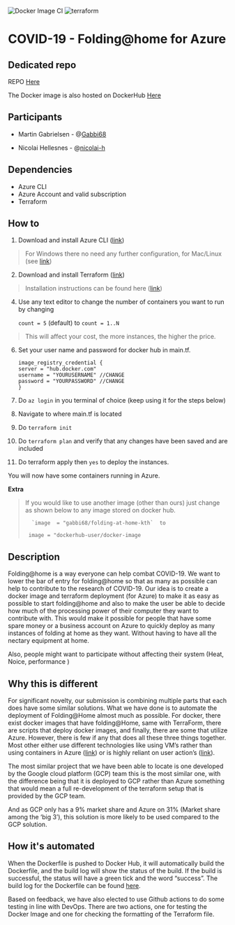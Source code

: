 
![Docker Image CI](https://github.com/Gabbi68/folding-at-home-kth/workflows/Docker%20Image%20CI/badge.svg) ![terraform](https://github.com/Gabbi68/folding-at-home-kth/workflows/terraform-lint/badge.svg)

# COVID-19 - Folding@home for Azure

## Dedicated repo

REPO
[Here](https://github.com/Gabbi68/folding-at-home-kth)

The Docker image is also hosted on DockerHub
[Here](https://hub.docker.com/r/gabbi68/folding-at-home-kth) 


## Participants

 

- Martin Gabrielsen - @[Gabbi68](https://github.com/Gabbi68)

- Nicolai Hellesnes - @[nicolai-h](https://github.com/nicolai-h)



## Dependencies

- Azure CLI
- Azure Account and valid subscription
- Terraform 


## How to 


1. Download and install Azure CLI ([link](https://docs.microsoft.com/en-us/cli/azure/install-azure-cli?view=azure-cli-latest))

> For Windows there no need any further configuration, for Mac/Linux (see [link](https://docs.microsoft.com/en-us/cli/azure/install-azure-cli?view=azure-cli-latest))

2. Download and install Terraform ([link](https://www.terraform.io/downloads.html))

> Installation instructions can be found here ([link](https://learn.hashicorp.com/terraform/getting-started/install.html))

4. Use any text editor to change the number of containers you want to run by changing

    `count = 5` (default) to `count = 1..N`

> This will affect your cost, the more instances, the higher the price.

6. Set your user name and password for docker hub in main.tf.

     ```
     image_registry_credential {
    server = "hub.docker.com" 
    username = "YOURUSERNAME" //CHANGE
    password = "YOURPASSWORD" //CHANGE
    }
    ```

7. Do `az login` in you terminal of choice (keep using it for the steps below)
8. Navigate to where main.tf is located
9. Do `terraform init`
10. Do `terraform plan` and verify that any changes have been saved and are included
11. Do terraform apply then `yes` to deploy the instances. 

You will now have some containers running in Azure.


**Extra**
> If you would like to use another image (other than ours) just change as shown below to any image stored on docker hub.
> 
> 		`image  = "gabbi68/folding-at-home-kth`  to 
> 
>      image = "dockerhub-user/docker-image


## Description


Folding@home is a way everyone can help combat COVID-19. We want to lower the bar of entry for folding@home so that as many as possible can help to contribute to the research of COVID-19. Our idea is to create a docker image and terraform deployment (for Azure) to make it as easy as possible to start folding@home and also to make the user be able to decide how much of the processing power of their computer they want to contribute with. This would make it possible for people that have some spare money or a business account on Azure to quickly deploy as many instances of folding at home as they want. Without having to have all the nectary equipment at home.

Also, people might want to participate without affecting their system (Heat, Noice, performance )


## Why this is different

For significant novelty, our submission is combining multiple parts that each does have some similar solutions. What we have done is to automate the deployment of Folding@Home almost much as possible. For docker, there exist docker images that have folding@Home, same with TerraForm, there are scripts that deploy docker images, and finally, there are some that utilize Azure. However, there is few if any that does all these three things together. Most other either use different technologies like using VM’s rather than using containers in Azure ([link](https://joshheffner.com/how-to-run-foldinghome-on-azure-spot-vms/)) or is highly reliant on user action’s ([link](https://azurecloudminingscript.github.io/Run_Folding_At_Home_in_the_Azure_Cloud.html)).

The most similar project that we have been able to locate is one developed by the Google cloud platform (GCP) team this is the most similar one, with the difference being that it is deployed to GCP rather than Azure something that would mean a full re-development of the terraform setup that is provided by the GCP team.

And as GCP only has a 9% market share and Azure on 31% (Market share among the ‘big 3’), this solution is more likely to be used compared to the GCP solution.



## How it's automated

When the Dockerfile is pushed to Docker Hub, it will automatically build the Dockerfile, and the build log will show the status of the build. If the build is successful, the status will have a green tick and the word “success”. The build log for the Dockerfile can be found [here](https://hub.docker.com/r/gabbi68/folding-at-home-kth/builds).

Based on feedback, we have also elected to use Github actions to do some testing in line with DevOps. There are two actions, one for testing the Docker Image and one for checking the formatting of the Terraform file. 